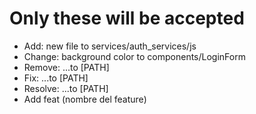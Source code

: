 # Only these will be accepted

- Add: new file to services/auth_services/js
- Change: background color to components/LoginForm
- Remove: ...to [PATH]
- Fix: ...to [PATH]
- Resolve: ...to [PATH]
- Add feat (nombre del feature)
